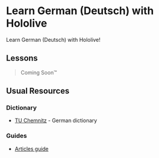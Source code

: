 # Learn German (Deutsch) with Hololive

Learn German (Deutsch) with Hololive!

## Lessons

> Coming Soon™️

## Usual Resources

### Dictionary

- [TU Chemnitz](https://dict.tu-chemnitz.de) - German dictionary

### Guides

- [Articles guide](https://speechling.com/blog/a-quick-guide-to-german-articles/)
